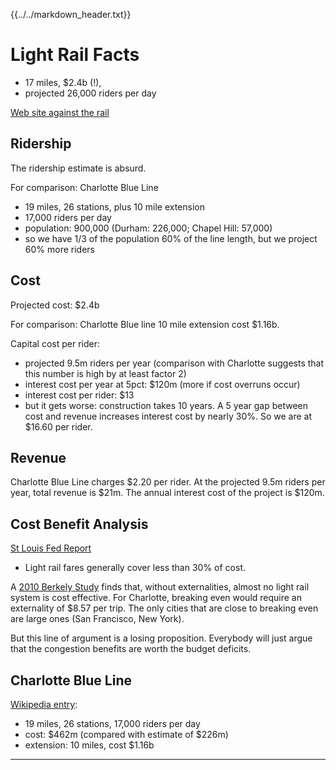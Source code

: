 {{../../markdown_header.txt}}

# Light Rail Facts

* 17 miles, $2.4b (!), 
* projected 26,000 riders per day

[Web site against the rail](https://stopthetrain.org/)

## Ridership

The ridership estimate is absurd.

For comparison: Charlotte Blue Line 

* 19 miles, 26 stations, plus 10 mile extension
* 17,000 riders per day
* population: 900,000 (Durham: 226,000; Chapel Hill: 57,000)
* so we have 1/3 of the population 60% of the line length, but we project 60% more riders

## Cost

Projected cost: $2.4b

For comparison: Charlotte Blue line 10 mile extension cost $1.16b.

Capital cost per rider:

* projected 9.5m riders per year (comparison with Charlotte suggests that this number is high by at least factor 2)
* interest cost per year at 5pct: $120m (more if cost overruns occur)
* interest cost per rider: $13
* but it gets worse: construction takes 10 years. A 5 year gap between cost and revenue increases interest cost by nearly 30%. So we are at $16.60 per rider.

## Revenue

Charlotte Blue Line charges $2.20 per rider. At the projected 9.5m riders per year, total revenue is $21m. The annual interest cost of the project is $120m.

## Cost Benefit Analysis

[St Louis Fed Report](https://www.stlouisfed.org/publications/central-banker/fall-2004/the-costs-and-benefits-of-light-rail)

* Light rail fares generally cover less than 30% of cost.

A [2010 Berkely Study](https://iurd.berkeley.edu/wp/2010-04.pdf) finds that, without externalities, almost no light rail system is cost effective. For Charlotte, breaking even would require an externality of $8.57 per trip. The only cities that are close to breaking even are large ones (San Francisco, New York).

But this line of argument is a losing proposition. Everybody will just argue that the congestion benefits are worth the budget deficits.

## Charlotte Blue Line

[Wikipedia entry](https://en.wikipedia.org/wiki/Lynx_Blue_Line):

* 19 miles, 26 stations, 17,000 riders per day
* cost: $462m (compared with estimate of $226m)
* extension: 10 miles, cost $1.16b




-----------